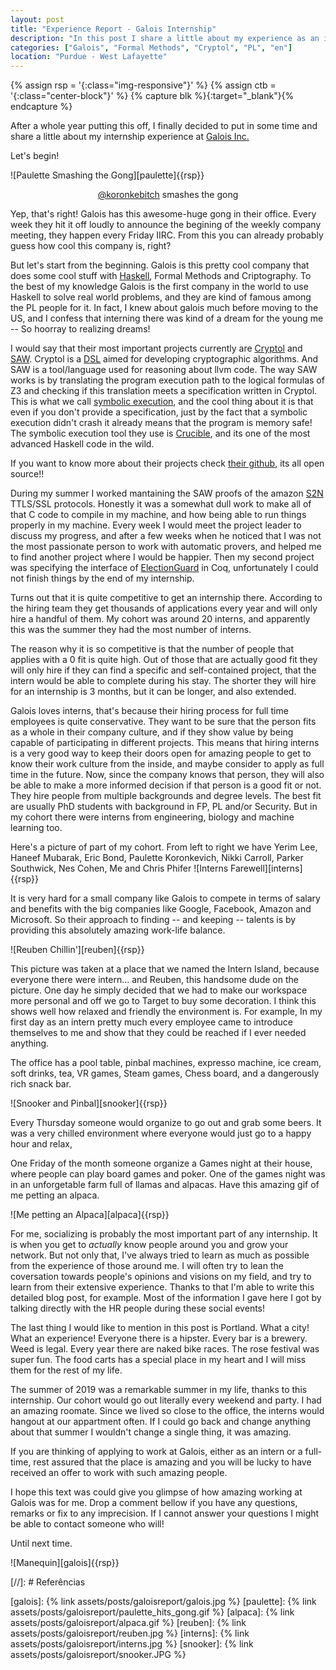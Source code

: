 ```yaml
---
layout: post
title: "Experience Report - Galois Internship"
description: "In this post I share a little about my experience as an intern at Galois"
categories: ["Galois", "Formal Methods", "Cryptol", "PL", "en"]
location: "Purdue - West Lafayette"
---
```


{% assign rsp = '{:class="img-responsive"}' %}
{% assign ctb = '{:class="center-block"}'   %}
{% capture blk %}{:target="_blank"}{% endcapture %}

After a whole year putting this off, I finally decided to put in some time
and share a little about my internship experience at [Galois Inc.](https://galois.com/)

Let's begin!

![Paulette Smashing the Gong][paulette]{{rsp}}
<p style="text-align: center;">
<a href="https://twitter.com/koronkebitch">@koronkebitch</a> smashes the gong
</p>

Yep, that's right! Galois has this awesome-huge gong in their office.
Every week they hit it off loudly to announce the begining of the weekly company
meeting, they happen every Friday IIRC.
From this you can already probably guess how cool this company is, right?

But let's start from the beginning. Galois is this pretty cool company
that does some cool stuff with [Haskell](https://www.haskell.org/), Formal
Methods and Criptography. To the best of my knowledge Galois is the first
company in the world to use Haskell to solve real world problems, and they
are kind of famous among the PL people for it. In fact, I knew about galois much
before moving to the US, and I confess that interning there was kind of a dream
for the young me -- So hoorray to realizing dreams!

<!-- I have heard about -->
<!-- them, and one of the big reasons I decided to do a PhD in the US was for this -->
<!-- open possibility of maybe landing in an internship using PL in the industry, -->
<!-- impacting the world very directly. -->

I would say that their most important projects currently are
[Cryptol](https://cryptol.net/) 
and [SAW](https://saw.galois.com/). Cryptol is a [DSL](https://en.wikipedia.org/wiki/Domain-specific_language) 
aimed for developing cryptographic algorithms. And SAW is a tool/language
used for reasoning about llvm code. The way SAW works is by translating the program execution
path to the logical formulas of Z3 and checking if this translation meets a
specification written in Cryptol. This is what we call [symbolic
execution](https://en.wikipedia.org/wiki/Symbolic_execution), and the cool thing
about it is that even if you don't provide a specification, just by the fact
that a symbolic execution didn't crash it already means that the program is
memory safe! The symbolic execution tool they use is
[Crucible](https://github.com/GaloisInc/crucible), and its one of the most
advanced Haskell code in the wild.

If you want to know more about their projects check [their
github](https://github.com/GaloisInc/), its all open source!!

During my summer I worked mantaining the SAW proofs of the amazon [S2N](https://github.com/awslabs/s2n)
TTLS/SSL protocols. Honestly it was a somewhat dull work to make all of that C
code to compile in my machine, and how being able to run things properly in my
machine. Every week I would meet the project leader to discuss my progress, and
after a few weeks when he noticed that I was not the most passionate person to work with
automatic provers, and helped me to find another project where I would be
happier. Then my second project was specifying the interface of
[ElectionGuard](https://freeandfair.us/electionguard/) in Coq, unfortunately I
could not finish things by the end of my internship.

Turns out that it is quite competitive to get an internship there. According to
the hiring team they get thousands of applications every year and will only hire
a handful of them. My cohort was around 20 interns, and apparently this was the
summer they had the most number of interns.

The reason why it is so competitive is that the number of people that applies
with a 0 fit is quite high. Out of those that are actually good fit they will
only hire if they can find a specific and self-contained project, that the
intern would be able to complete during his stay. 
The shorter they will hire for an internship is 3 months, but it can be longer,
and also extended.

Galois loves interns, that's because their hiring process for full time
employees is quite conservative. They want to be sure that the person fits
as a whole in their company culture, and if they show value by being capable of
participating in different projects.
This means that hiring interns is a very good way to keep their doors open for amazing
people to get to know their work culture from the inside, and maybe consider
to apply as full time in the future. Now, since the company knows that
person, they will also be able to make a more informed decision if that person
is a good fit or not. They hire people from multiple backgrounds and degree
levels. The best fit are usually PhD students with background in FP, PL and/or Security.
But in my cohort there were interns from engineering, biology and machine
learning too.

Here's a picture of part of my cohort. From left to right we have Yerim Lee,
Haneef Mubarak,
Eric Bond, Paulette Koronkevich, Nikki Carroll, Parker Southwick, Nes Cohen, Me and Chris Phifer 
![Interns Farewell][interns]{{rsp}}


It is very hard for a small company like Galois to compete in terms of salary
and benefits with the big companies like Google, Facebook, Amazon and Microsoft.
So their approach to finding -- and keeping -- talents is by 
providing this absolutely amazing work-life balance.

![Reuben Chillin'][reuben]{{rsp}}

This picture was taken at a place that we named the Intern Island, 
because everyone there were intern... and Reuben, this handsome
dude on the picture. One day he simply decided that we had to make our workspace
more personal and off we go to Target to buy some decoration. I think this shows
well how relaxed and friendly the environment is.
For example, In my first day as an intern pretty much every employee came to
introduce themselves to me
and show that they could be reached if I ever needed anything.

The office has a pool table, pinbal machines, expresso machine, ice cream, soft
drinks, tea,
VR games, Steam games, Chess board, and a dangerously rich snack bar.

![Snooker and Pinbal][snooker]{{rsp}}

Every Thursday someone would organize to go out and grab some beers. It was a
very chilled environment where everyone would just go to a happy hour and relax,

One Friday of the month someone organize a Games night at their house, where
people can play board games and poker. One of the games night was in an
unforgetable farm full of llamas and alpacas. Have this amazing gif of me
petting an alpaca.

![Me petting an Alpaca][alpaca]{{rsp}}

For me, socializing is probably the most important part of any internship. It is
when you get to _actually_ know people around you and grow your network. But not
only that, I've always tried to learn as much as possible from the experience of
those around me. I will often try to lean the coversation towards people's
opinions and visions on my field, and try to learn from their extensive
experience. Thanks to that I'm able to write this detailed blog post, for
example. Most of the information I gave here I got by talking directly with the
HR people during these social events!

The last thing I would like to mention in this post is Portland. What a city!
What an experience! Everyone there is a hipster. Every bar is a brewery. Weed is
legal. Every year there are naked bike races. The rose festival was super fun.
The food carts has a special place in my heart and I will miss them for the rest
of my life.

The summer of 2019 was a remarkable summer in my life, thanks to this
internship. Our cohort would go out literally every weekend and party. I had an
amazing roomate. Since we lived so close to the office, the interns would
hangout at our appartment often. If I could go back and change anything about
that summer I wouldn't change a single thing, it was amazing.

If you are thinking of applying to work at Galois, either as an intern or a
full-time, rest assured that the place is amazing and you will be lucky to have
received an offer to work with such amazing people.

I hope this text was could give you glimpse of how amazing working at Galois was
for me. Drop a comment bellow if you have any
questions, remarks or fix to any imprecision. If I cannot answer your questions
I might be able to contact someone who will!

Until next time.

![Manequin][galois]{{rsp}}

[//]: # Referências

[galois]: {% link assets/posts/galoisreport/galois.jpg %}
[paulette]: {% link assets/posts/galoisreport/paulette_hits_gong.gif %}
[alpaca]: {% link assets/posts/galoisreport/alpaca.gif %}
[reuben]: {% link assets/posts/galoisreport/reuben.jpg %}
[interns]: {% link assets/posts/galoisreport/interns.jpg %}
[snooker]: {% link assets/posts/galoisreport/snooker.JPG %}
